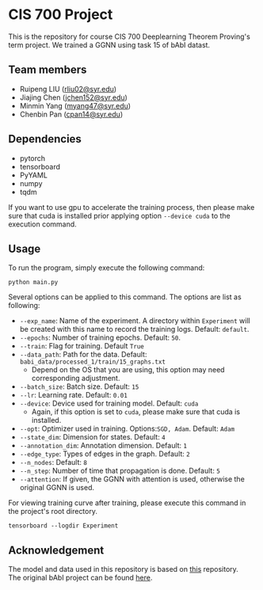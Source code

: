 # CIS 700 Project
This is the repository for course CIS 700 Deeplearning Theorem Proving's term project. We trained a GGNN using task 15 of bAbI datast. 

## Team members
* Ruipeng LIU (rliu02@syr.edu)
* Jiajing Chen (jchen152@syr.edu)
* Minmin Yang (myang47@syr.edu)
* Chenbin Pan (cpan14@syr.edu) 

## Dependencies
* pytorch
* tensorboard
* PyYAML
* numpy
* tqdm 

If you want to use gpu to accelerate the training process, then please make sure that cuda is installed prior applying option `--device cuda` to the execution command.
## Usage
To run the program, simply execute the following command:
```commandline
python main.py
```
Several options can be applied to this command. The options are list as following:

* `--exp_name`: Name of the experiment. A directory within `Experiment` will be created with this name to record the training logs. Default: `default`.
* `--epochs`: Number of training epochs. Default: `50`.
* `--train`: Flag for training. Default `True`
* `--data_path`: Path for the data. Default: `babi_data/processed_1/train/15_graphs.txt`
  * Depend on the OS that you are using, this option may need corresponding adjustment.
* `--batch_size`: Batch size. Default: `15`
* `--lr`: Learning rate. Default: `0.01`
* `--device`: Device used for training model. Default: `cuda`
  * Again, if this option is set to `cuda`, please make sure that cuda is installed.
* `--opt`: Optimizer used in training. Options:`SGD, Adam`. Default: `Adam`
* `--state_dim`: Dimension for states. Default: `4`
* `--annotation_dim`: Annotation dimension. Default: `1`
* `--edge_type`: Types of edges in the graph. Default: `2`
* `--n_nodes`: Default: `8`
* `--n_step`: Number of time that propagation is done. Default: `5`
* `--attention`: If given, the GGNN with attention is used, otherwise the original GGNN is used.

For viewing training curve after training, please execute this command in the project's root directory.
```commandline
tensorboard --logdir Experiment
```
## Acknowledgement 
The model and data used in this repository is based on [this](https://github.com/chingyaoc/ggnn.pytorch) repository.\
The original bAbI project can be found [here](https://github.com/facebookarchive/bAbI-tasks).
